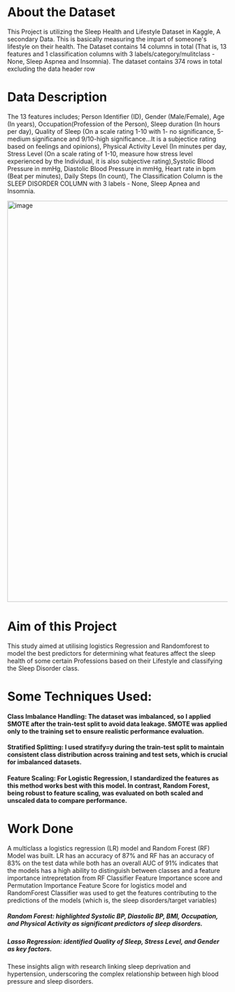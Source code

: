 # About the Dataset
This Project is utilizing the Sleep Health and Lifestyle Dataset in Kaggle, A secondary Data. This is basically measuring the impart of someone's lifestyle on their health.
The Dataset contains 14 columns in total (That is, 13 features and 1 classification columns with 3 labels/category/mulitclass - None, Sleep Aspnea and Insomnia). The dataset contains 374 rows in total excluding the data header row

# Data Description
The 13 features includes; Person Identifier (ID), Gender (Male/Female), Age (In years), Occupation(Profession of the Person), Sleep duration (In hours per day), Quality of Sleep (On a scale rating 1-10 with 1- no significance,
5-medium significance and 9/10-high significance...It is a subjectice rating based on feelings and opinions), Physical Activity Level (In minutes per day, Stress Level (On a scale rating of 1-10, measure how stress level experienced 
by the Individual, it is also subjective rating),Systolic Blood Pressure in mmHg, Diastolic Blood Pressure in mmHg, Heart rate in bpm (Beat per minutes), Daily Steps (In count), 
The Classification Column is the SLEEP DISORDER COLUMN with 3 labels - None, Sleep Apnea and Insomnia.

<img width="916" alt="image" src="https://github.com/user-attachments/assets/643ada82-535a-43c7-ad2e-a425ecdd94c6">


# Aim of this Project
This study aimed at utilising logistics Regression and Randomforest to model the best predictors for determining what features affect the sleep health of some certain Professions based on their Lifestyle
and classifying the Sleep Disorder class.

# Some Techniques Used:
#### Class Imbalance Handling: The dataset was imbalanced, so I applied SMOTE after the train-test split to avoid data leakage. SMOTE was applied only to the training set to ensure realistic performance evaluation.
#### Stratified Splitting: I used stratify=y during the train-test split to maintain consistent class distribution across training and test sets, which is crucial for imbalanced datasets.
#### Feature Scaling: For Logistic Regression, I standardized the features as this method works best with this model. In contrast, Random Forest, being robust to feature scaling, was evaluated on both scaled and unscaled data to compare performance.

# Work Done
A multiclass a logistics regression (LR) model and Random Forest (RF) Model was built. LR has an accuracy of 87% and RF has an accuracy of 83% on the test data while both has an overall AUC of 91% indicates that the models 
has a high ability to distinguish between classes and a feature importance intrepretation from RF Classifier Feature Importance score and Permutation Importance Feature Score for logistics model and RandomForest Classifier 
was used to get the features contributing to the predictions of the models (which is, the sleep disorders/target variables)

##### Random Forest: highlighted Systolic BP, Diastolic BP, BMI, Occupation, and Physical Activity as significant predictors of sleep disorders.
##### Lasso Regression: identified Quality of Sleep, Stress Level, and Gender as key factors.

These insights align with research linking sleep deprivation and hypertension, underscoring the complex relationship between high blood pressure and sleep disorders.

